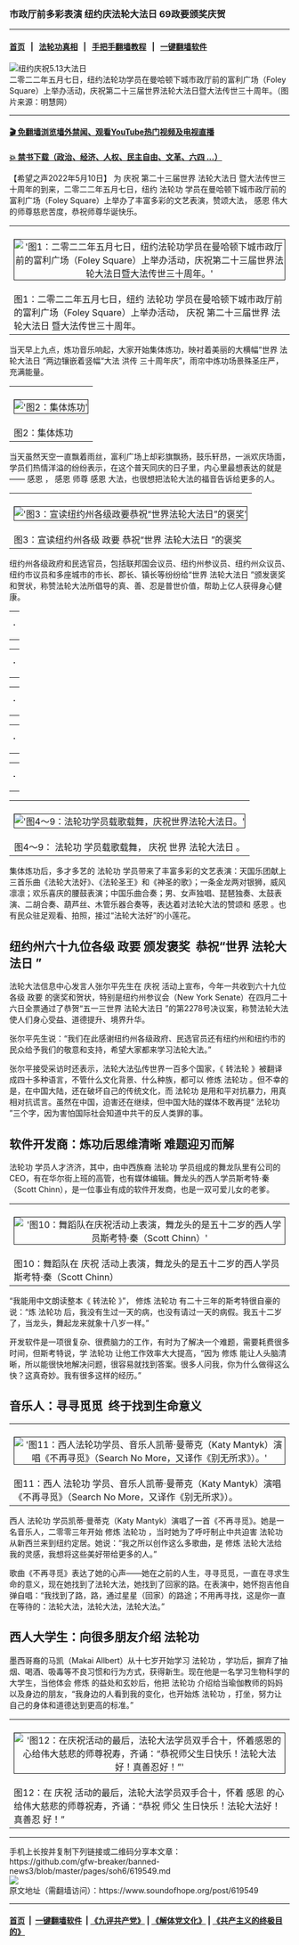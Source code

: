 ### 市政厅前多彩表演 纽约庆法轮大法日 69政要颁奖庆贺
------------------------

#### [首页](https://github.com/gfw-breaker/banned-news3/blob/master/README.md) &nbsp;&nbsp;|&nbsp;&nbsp; [法轮功真相](https://github.com/begood0513/basic/blob/master/README.md)  &nbsp;&nbsp;|&nbsp;&nbsp; [手把手翻墙教程](https://github.com/gfw-breaker/guides/wiki)  &nbsp;&nbsp;|&nbsp;&nbsp; [一键翻墙软件](https://github.com/gfw-breaker/nogfw/blob/master/README.md)  



<div><img alt="纽约庆祝5.13大法日" src="https://img.soundofhope.org/2022-05/1652219999995.jpg"/>
<br/><figcaption class="caption">
 二零二二年五月七日，纽约法轮功学员在曼哈顿下城市政厅前的富利广场（Foley Square）上举办活动，庆祝第二十三届世界法轮大法日暨大法传世三十周年。（图片来源：明慧网）
</figcaption></div><hr/>

#### [ 🎬  免翻墙浏览墙外禁闻、观看YouTube热门视频及电视直播](https://github.com/gfw-breaker/HelloWorld)

#### [ 💥  禁书下载（政治、经济、人权、民主自由、文革、六四 ...）](https://github.com/gfw-breaker/books/blob/master/README.md)

<div><div class="Content__Wrapper sc-1bvya0-0 grZQxZ">
 <p class="meta-top">
  <span class="meta">
   【希望之声2022年5月10日】
  </span>
  为
  <ok href="/term/28733">
   庆祝
  </ok>
  第二十三届世界
  <ok href="/term/46234">
   法轮大法日
  </ok>
  暨大法传世三十周年的到来，二零二二年五月七日，纽约
  <ok href="/term/968">
   法轮功
  </ok>
  学员在曼哈顿下城市政厅前的富利广场（Foley Square）上举办了丰富多彩的文艺表演，赞颂大法，
  <ok href="/term/4754">
   感恩
  </ok>
  伟大的师尊慈悲苦度，恭祝师尊华诞快乐。
 </p>
 <center>
  <table border="0" cellpadding="0" cellspacing="2" cols="2">
   <tbody>
    <tr>
     <td>
      <p style="text-align:center">
       <ok href="https://www.minghui.org/mh/article_images/2022-5-9-ny-01.jpg">
        <img alt="'图1：二零二二年五月七日，纽约法轮功学员在曼哈顿下城市政厅前的富利广场（Foley Square）上举办活动，庆祝第二十三届世界法轮大法日暨大法传世三十周年。'" border="1" hspace="0" src="https://www.minghui.org/mh/article_images/2022-5-9-ny-01--ss.jpg" vspace="5"/>
       </ok>
      </p>
      图1：二零二二年五月七日，纽约
      <ok href="/term/968">
       法轮功
      </ok>
      学员在曼哈顿下城市政厅前的富利广场（Foley Square）上举办活动，
      <ok href="/term/28733">
       庆祝
      </ok>
      第二十三届世界
      <ok href="/term/46234">
       法轮大法日
      </ok>
      暨大法传世三十周年。
     </td>
    </tr>
   </tbody>
  </table>
 </center>
 <p>
  当天早上九点，炼功音乐响起，大家开始集体炼功，映衬着美丽的大横幅“世界
  <ok href="/term/46234">
   法轮大法日
  </ok>
  ”两边镶嵌着竖幅“大法
  <ok href="/term/95411">
   洪传
  </ok>
  三十周年庆”，雨帘中炼功场景殊圣庄严，充满能量。
 </p>
 <center>
  <table border="0" cellpadding="0" cellspacing="2" cols="2">
   <tbody>
    <tr>
     <td>
      <p style="text-align:center">
       <ok href="https://www.minghui.org/mh/article_images/2022-5-9-ny-02.jpg">
        <img alt="'图2：集体炼功'" border="1" hspace="0" src="https://www.minghui.org/mh/article_images/2022-5-9-ny-02--ss.jpg" vspace="5"/>
       </ok>
      </p>
      图2：集体炼功
     </td>
    </tr>
   </tbody>
  </table>
 </center>
 <p>
  当天虽然天空一直飘着雨丝，富利广场上却彩旗飘扬，鼓乐轩昂，一派欢庆场面，学员们热情洋溢的纷纷表示，在这个普天同庆的日子里，内心里最想表达的就是——
  <ok href="/term/4754">
   感恩
  </ok>
  ，
  <ok href="/term/4754">
   感恩
  </ok>
  师尊
  <ok href="/term/4754">
   感恩
  </ok>
  大法，也很想把法轮大法的福音告诉给更多的人。
 </p>
 <center>
  <table border="0" cellpadding="0" cellspacing="2" cols="2">
   <tbody>
    <tr>
     <td>
      <p style="text-align:center">
       <ok href="https://www.minghui.org/mh/article_images/2022-5-9-ny-03.jpg">
        <img alt="'图3：宣读纽约州各级政要恭祝“世界法轮大法日”的褒奖'" border="1" hspace="0" src="https://www.minghui.org/mh/article_images/2022-5-9-ny-03--ss.jpg" vspace="5"/>
       </ok>
      </p>
      图3：宣读纽约州各级
      <ok href="/term/85651">
       政要
      </ok>
      恭祝“世界
      <ok href="/term/46234">
       法轮大法日
      </ok>
      ”的褒奖
     </td>
    </tr>
   </tbody>
  </table>
 </center>
 <p>
  纽约州各级政府和民选官员，包括联邦国会议员、纽约州参议员、纽约州众议员、纽约市议员和多座城市的市长、郡长、镇长等纷纷给“世界
  <ok href="/term/46234">
   法轮大法日
  </ok>
  ”颁发褒奖和贺状，称赞法轮大法所倡导的真、善、忍是普世价值，帮助上亿人获得身心健康。
 </p>
 <table border="0" cellpadding="0" cellspacing="2" cols="2">
  <tbody>
   <tr>
    <td>
     <p style="text-align:center">
      <ok href="https://www.minghui.org/mh/article_images/2022-5-9-ny-04.jpg">
       <img alt="" border="1" hspace="0" src="https://www.minghui.org/mh/article_images/2022-5-9-ny-04--ss.jpg" vspace="5"/>
      </ok>
     </p>
    </td>
   </tr>
  </tbody>
 </table>
 <center>
  <table border="0" cellpadding="0" cellspacing="2" cols="2" width="500">
   <tbody>
    <tr align="CENTER" valign="top">
     <td>
      <p style="text-align:center">
       <ok href="https://www.minghui.org/mh/article_images/2022-5-9-ny-05.jpg">
        <img alt="" border="1" hspace="0" src="https://www.minghui.org/mh/article_images/2022-5-9-ny-05--ss.jpg" vspace="5"/>
       </ok>
      </p>
     </td>
    </tr>
   </tbody>
  </table>
 </center>
 <center>
  <table border="0" cellpadding="0" cellspacing="2" cols="2" width="500">
   <tbody>
    <tr align="CENTER" valign="top">
     <td>
      <p style="text-align:center">
       <ok href="https://www.minghui.org/mh/article_images/2022-5-9-ny-06.jpg">
        <img alt="" border="1" hspace="0" src="https://www.minghui.org/mh/article_images/2022-5-9-ny-06--ss.jpg" vspace="5"/>
       </ok>
      </p>
     </td>
    </tr>
   </tbody>
  </table>
 </center>
 <table border="0" cellpadding="0" cellspacing="2" cols="2" width="500">
  <tbody>
   <tr align="CENTER" valign="top">
    <td>
     <p style="text-align:center">
      <ok href="https://www.minghui.org/mh/article_images/2022-5-9-ny-07.jpg">
       <img alt="" border="1" hspace="0" src="https://www.minghui.org/mh/article_images/2022-5-9-ny-07--ss.jpg" vspace="5"/>
      </ok>
     </p>
    </td>
   </tr>
  </tbody>
 </table>
 <table border="0" cellpadding="0" cellspacing="2" cols="2" width="500">
  <tbody>
   <tr align="CENTER" valign="top">
    <td>
     <p style="text-align:center">
      <ok href="https://www.minghui.org/mh/article_images/2022-5-9-ny-08.jpg">
       <img alt="" border="1" hspace="0" src="https://www.minghui.org/mh/article_images/2022-5-9-ny-08--ss.jpg" vspace="5"/>
      </ok>
     </p>
    </td>
   </tr>
  </tbody>
 </table>
 <center>
  <table border="0" cellpadding="0" cellspacing="2" cols="2" width="500">
   <tbody>
    <tr align="CENTER" valign="top">
     <td>
      <p style="text-align:center">
       <ok href="https://www.minghui.org/mh/article_images/2022-5-9-ny-09.jpg">
        <img alt="'图4～9：法轮功学员载歌载舞，庆祝世界法轮大法日。'" border="1" hspace="0" src="https://www.minghui.org/mh/article_images/2022-5-9-ny-09--ss.jpg" vspace="5"/>
       </ok>
      </p>
      图4～9：
      <ok href="/term/968">
       法轮功
      </ok>
      学员载歌载舞，
      <ok href="/term/28733">
       庆祝
      </ok>
      世界
      <ok href="/term/46234">
       法轮大法日
      </ok>
      。
     </td>
    </tr>
   </tbody>
  </table>
 </center>
 <p>
  集体炼功后，多才多艺的
  <ok href="/term/968">
   法轮功
  </ok>
  学员带来了丰富多彩的文艺表演：天国乐团献上三首乐曲《法轮大法好》、《法轮圣王》和《神圣的歌》；一条金龙两对银狮，威风凛凛；欢乐喜庆的腰鼓表演；中国乐曲合奏；男、女声独唱、琵琶独奏、太鼓表演、二胡合奏、葫芦丝、木管乐器合奏等，表达着对法轮大法的赞颂和
  <ok href="/term/4754">
   感恩
  </ok>
  。也有民众驻足观看、拍照，接过“法轮大法好”的小莲花。
 </p>
 <h2>
  <b>
   纽约州六十九位各级
   <ok href="/term/85651">
    政要
   </ok>
   颁发褒奖  恭祝“世界
   <ok href="/term/46234">
    法轮大法日
   </ok>
   ”
  </b>
 </h2>
 <p>
  法轮大法信息中心发言人张尔平先生在
  <ok href="/term/28733">
   庆祝
  </ok>
  活动上宣布，今年一共收到六十九位各级
  <ok href="/term/85651">
   政要
  </ok>
  的褒奖和贺状，特别是纽约州参议会（New York Senate）在四月二十六日全票通过了恭贺“五一三世界
  <ok href="/term/46234">
   法轮大法日
  </ok>
  ”的第2278号决议案，称赞法轮大法使人们身心受益、道德提升、境界升华。
 </p>
 <p>
  张尔平先生说：“我们在此感谢纽约州各级政府、民选官员还有纽约州和纽约市的民众给予我们的敬意和支持，希望大家都来学习法轮大法。”
 </p>
 <p>
  张尔平接受采访时还表示，法轮大法弘传世界一百多个国家，《
  <ok href="/term/4799">
   转法轮
  </ok>
  》被翻译成四十多种语言，不管什么文化背景、什么种族，都可以
  <ok href="/term/554195">
   修炼
  </ok>
  <ok href="/term/968">
   法轮功
  </ok>
  。但不幸的是，在中国大陆，还在破坏自己的传统文化，而
  <ok href="/term/968">
   法轮功
  </ok>
  是用和平对抗暴力，用真相对抗谎言。虽然在中国，迫害还在继续，但中国大陆的媒体不敢再提“
  <ok href="/term/968">
   法轮功
  </ok>
  ”三个字，因为害怕国际社会知道中共干的反人类罪的事。
 </p>
 <h2>
  <b>
   软件开发商：炼功后思维清晰 难题迎刃而解
  </b>
 </h2>
 <p>
  <ok href="/term/968">
   法轮功
  </ok>
  学员人才济济，其中，由中西族裔
  <ok href="/term/968">
   法轮功
  </ok>
  学员组成的舞龙队里有公司的CEO，有在华尔街上班的高管，也有媒体编辑。舞龙头的西人学员斯考特·秦（Scott Chinn），是一位事业有成的软件开发商，也是一双可爱儿女的老爹。
 </p>
 <center>
  <table border="0" cellpadding="0" cellspacing="2" cols="2" width="500">
   <tbody>
    <tr align="left" valign="top">
     <td>
      <p style="text-align:center">
       <ok href="https://www.minghui.org/mh/article_images/2022-5-9-ny-10.jpg">
        <img alt="'图10：舞蹈队在庆祝活动上表演，舞龙头的是五十二岁的西人学员斯考特·秦（Scott Chinn）'" border="1" hspace="0" src="https://www.minghui.org/mh/article_images/2022-5-9-ny-10--ss.jpg" vspace="5"/>
       </ok>
      </p>
      图10：舞蹈队在
      <ok href="/term/28733">
       庆祝
      </ok>
      活动上表演，舞龙头的是五十二岁的西人学员斯考特·秦（Scott Chinn）
     </td>
    </tr>
   </tbody>
  </table>
 </center>
 <p>
  “我能用中文朗读整本《
  <ok href="/term/4799">
   转法轮
  </ok>
  》”，
  <ok href="/term/554195">
   修炼
  </ok>
  <ok href="/term/968">
   法轮功
  </ok>
  有二十三年的斯考特很自豪的说：“炼
  <ok href="/term/968">
   法轮功
  </ok>
  后，我没有生过一天的病，也没有请过一天的病假。我五十二岁了，当龙头，舞起龙来就象十八岁一样。”
 </p>
 <p>
  开发软件是一项很复杂、很费脑力的工作，有时为了解决一个难题，需要耗费很多时间，但斯考特说，学
  <ok href="/term/968">
   法轮功
  </ok>
  让他工作效率大大提高，“因为
  <ok href="/term/554195">
   修炼
  </ok>
  能让人头脑清晰，所以能很快地解决问题，很容易就找到答案。很多人问我，你为什么做得这么快？这真奇妙。我有很多这样的经历。”
 </p>
 <h2>
  <b>
   音乐人：寻寻觅觅  终于找到生命意义
  </b>
 </h2>
 <center>
  <table border="0" cellpadding="0" cellspacing="2" cols="2" width="500">
   <tbody>
    <tr align="left" valign="top">
     <td>
      <p style="text-align:center">
       <ok href="https://www.minghui.org/mh/article_images/2022-5-9-ny-11.jpg">
        <img alt="'图11：西人法轮功学员、音乐人凯蒂·曼蒂克（Katy Mantyk）演唱《不再寻觅》（Search No More，又译作《别无所求》）。'" border="1" hspace="0" src="https://www.minghui.org/mh/article_images/2022-5-9-ny-11--ss.jpg" vspace="5"/>
       </ok>
      </p>
      图11：西人
      <ok href="/term/968">
       法轮功
      </ok>
      学员、音乐人凯蒂·曼蒂克（Katy Mantyk）演唱《不再寻觅》（Search No More，又译作《别无所求》）。
     </td>
    </tr>
   </tbody>
  </table>
 </center>
 <p>
  西人
  <ok href="/term/968">
   法轮功
  </ok>
  学员凯蒂·曼蒂克（Katy Mantyk）演唱了一首《不再寻觅》。她是一名音乐人，二零零三年开始
  <ok href="/term/554195">
   修炼
  </ok>
  <ok href="/term/968">
   法轮功
  </ok>
  ，当时她为了呼吁制止中共迫害
  <ok href="/term/968">
   法轮功
  </ok>
  从新西兰来到纽约定居。她说：“我之所以创作这么多歌曲，是
  <ok href="/term/554195">
   修炼
  </ok>
  法轮大法给我的灵感，我想将这些美好带给更多的人。”
 </p>
 <p>
  歌曲《不再寻觅》表达了她的心声——她在之前的人生，寻寻觅觅，一直在寻求生命的意义，现在她找到了法轮大法，她找到了回家的路。在表演中，她怀抱吉他自弹自唱：“我找到了路，路，通过星星（回家）的路途；不用再寻找，这是你一直在等待的：法轮大法，法轮大法，法轮大法。”
 </p>
 <h2>
  <b>
   西人大学生：向很多朋友介绍
   <ok href="/term/968">
    法轮功
   </ok>
  </b>
 </h2>
 <p>
  墨西哥裔的马凯（Makai Allbert）从十七岁开始学习
  <ok href="/term/968">
   法轮功
  </ok>
  ，学功后，摒弃了抽烟、喝酒、吸毒等不良习惯和行为方式，获得新生。现在他是一名学习生物科学的大学生，当他体会
  <ok href="/term/554195">
   修炼
  </ok>
  的益处和玄妙后，他把
  <ok href="/term/968">
   法轮功
  </ok>
  介绍给当瑜伽教师的妈妈以及身边的朋友，“我身边的人看到我的变化，也开始炼
  <ok href="/term/968">
   法轮功
  </ok>
  ，打坐，努力让自己的身体和道德达到更高的标准。”
 </p>
 <center>
  <table border="0" cellpadding="0" cellspacing="2" cols="2" width="500">
   <tbody>
    <tr align="left" valign="top">
     <td>
      <p style="text-align:center">
       <ok href="https://www.minghui.org/mh/article_images/2022-5-9-ny-12.jpg">
        <img alt="'图12：在庆祝活动的最后，法轮大法学员双手合十，怀着感恩的心给伟大慈悲的师尊祝寿，齐诵：“恭祝师父生日快乐！法轮大法好！真善忍好！”'" border="1" hspace="0" src="https://www.minghui.org/mh/article_images/2022-5-9-ny-12--ss.jpg" vspace="5"/>
       </ok>
      </p>
      图12：在
      <ok href="/term/28733">
       庆祝
      </ok>
      活动的最后，法轮大法学员双手合十，怀着
      <ok href="/term/4754">
       感恩
      </ok>
      的心给伟大慈悲的师尊祝寿，齐诵：“恭祝
      <ok href="/term/22892">
       师父
      </ok>
      生日快乐！法轮大法好！
      <ok href="/term/7789">
       真善忍
      </ok>
      好！”
     </td>
    </tr>
   </tbody>
  </table>
 </center>
</div>
</div>
<hr/>
手机上长按并复制下列链接或二维码分享本文章：<br/>
https://github.com/gfw-breaker/banned-news3/blob/master/pages/soh6/619549.md <br/>
<a href='https://github.com/gfw-breaker/banned-news3/blob/master/pages/soh6/619549.md'><img src='https://github.com/gfw-breaker/banned-news3/blob/master/pages/soh6/619549.md.png'/></a> <br/>
原文地址（需翻墙访问）：https://www.soundofhope.org/post/619549


------------------------
#### [首页](https://github.com/gfw-breaker/banned-news3/blob/master/README.md) &nbsp;|&nbsp; [一键翻墙软件](https://github.com/gfw-breaker/nogfw/blob/master/README.md) &nbsp;| [《九评共产党》](https://github.com/gfw-breaker/9ping.md/blob/master/README.md#九评之一评共产党是什么) | [《解体党文化》](https://github.com/gfw-breaker/jtdwh.md/blob/master/README.md) | [《共产主义的终极目的》](https://github.com/gfw-breaker/gczydzjmd.md/blob/master/README.md)


<img src='http://gfw-breaker.win/banned-news3/pages/soh6/619549.md' width='0px' height='0px'/>